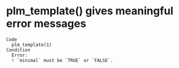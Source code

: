 # plm_template() gives meaningful error messages

    Code
      plm_template(1)
    Condition
      Error:
      ! `minimal` must be `TRUE` or `FALSE`.


